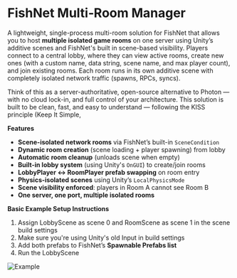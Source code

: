 # FishNet Multi‑Room Manager

A lightweight, single-process multi-room solution for FishNet that allows you to host **multiple isolated game rooms** on one server using Unity’s additive scenes and FishNet's built in scene-based visibility.
Players connect to a central lobby, where they can view active rooms, create new ones (with a custom name, data string, scene name, and max player count), and join existing rooms. Each room runs in its own additive scene with completely isolated network traffic (spawns, RPCs, syncs).

Think of this as a server-authoritative, open-source alternative to Photon — with no cloud lock-in, and full control of your architecture.
This solution is built to be clean, fast, and easy to understand — following the KISS principle (Keep It Simple,

**Features**  
- **Scene-isolated network rooms** via FishNet’s built-in `SceneCondition`
- **Dynamic room creation** (scene loading + player spawning) from lobby
- **Automatic room cleanup** (unloads scene when empty)
- **Built-in lobby system** (using Unity's `OnGUI`) to create/join rooms
- **LobbyPlayer ↔ RoomPlayer prefab swapping** on room entry
- **Physics-isolated scenes** using Unity’s `LocalPhysicsMode`
- **Scene visibility enforced**: players in Room A cannot see Room B
- **One server, one port, multiple isolated rooms**

**Basic Example Setup Instructions**
1. Assign LobbyScene as scene 0 and RoomScene as scene 1 in the scene build settings
2. Make sure you're using Unity's old Input in build settings
3. Add both prefabs to FishNet’s **Spawnable Prefabs list**
4. Run the LobbyScene


![Example](images/thumbnail.jpg)